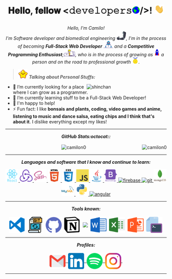 <h1 align="center"> 
  
  𝐇𝐞𝐥𝐥𝐨, 𝐟𝐞𝐥𝐥𝐨𝐰 <𝚍𝚎𝚟𝚎𝚕𝚘𝚙𝚎𝚛𝚜<img src="assets/gifs/Earth.gif" width="24px">/>! <img src="assets/gifs/Hi.gif" width="30px">
</h1>
<p align="center">
  <em>
    Hello, I'm Camilo! <br>
    I'm Software developer and biomedical engineering <img src="assets/gifs/mechanical-arm-people.gif" width="30px">, I'm in the process of becoming <b>Full-Stack Web Developer</b> <img src="assets/gifs/Developer.gif" width="30px"> and a <b>Competitive Programming Enthusiast</b>;<img src="assets/gifs/Designer.gif" width="36px">, who is in the process of growing as <img src="assets/gifs/Rocket.gif" width="18px"> a person and on the road to professional growth  <img src="assets/gifs/Medal.gif" width="20px">. 
    
  </em>
</p>

> <img src="assets/gifs/star.gif" width="30px">&nbsp;***Talking about Personal Stuffs:***

<img align="right" width=250px alt="shinchan" src="assets/gifs/aot-snk.gif" />

-   🔭 I’m currently looking for a place where I can grow as a programmer.
-   🌱 I’m currently learning stuff to be a Full-Stack Web Developer!
-   💬 I'm happy to help!
-   ⚡ Fun fact: I like **bonsais and plants, coding, video games and anime, listening to music and dance salsa, eating chips and I think that's about it**. I dislike everything except my likes!
<hr>

<p align = "center">
<i><b>GitHub Stats:octocat::</b></i><br><br>
  <img src="https://github-readme-stats.vercel.app/api?username=camilon0&bg_color=-45,25132E,DC0D4A,61A9A6,C5D6B5,98BE85&title_color=C197D2&text_color=ffffff&hide_border=true&show_icons=true&count_private=true" alt="camilon0" /> <img align="right" src="https://github-readme-stats.vercel.app/api/top-langs?username=camilon0&bg_color=-45,25132E,DC0D4A,61A9A6,C5D6B5,98BE85&title_color=C197D2&text_color=ffffff&hide_border=true&show_icons=true&layout=compact" alt="camilon0" />

  
</p>


<hr>

<p align="center">
<i><b>Languages and software that I know and continue to learn:</b></i> 
 <p align="center"> 
    <a href="https://reactjs.org/" target="_blank" rel="noreferrer"> <img src="https://raw.githubusercontent.com/devicons/devicon/master/icons/react/react-original-wordmark.svg" alt="react" width="40" height="40"/> </a> <a href="https://redux.js.org" target="_blank" rel="noreferrer"> <img src="https://raw.githubusercontent.com/devicons/devicon/master/icons/redux/redux-original.svg" alt="redux" width="40" height="40"/> </a> <a href="https://sass-lang.com" target="_blank" rel="noreferrer"> <img src="https://raw.githubusercontent.com/devicons/devicon/master/icons/sass/sass-original.svg" alt="sass" width="40" height="40"/> </a> <a href="https://www.w3.org/html/" target="_blank" rel="noreferrer"> <img src="https://raw.githubusercontent.com/devicons/devicon/master/icons/html5/html5-original-wordmark.svg" alt="html5" width="40" height="40"/> </a> <a href="https://www.w3schools.com/css/" target="_blank" rel="noreferrer"> <img src="https://raw.githubusercontent.com/devicons/devicon/master/icons/css3/css3-original-wordmark.svg" alt="css3" width="40" height="40"/> </a> <a href="https://developer.mozilla.org/en-US/docs/Web/JavaScript" target="_blank" rel="noreferrer"> <img src="https://raw.githubusercontent.com/devicons/devicon/master/icons/javascript/javascript-original.svg" alt="javascript" width="40" height="40"/> </a> <a href="https://www.java.com" target="_blank" rel="noreferrer"> <img src="https://raw.githubusercontent.com/devicons/devicon/master/icons/java/java-original.svg" alt="java" width="40" height="40"/> </a> <a href="https://getbootstrap.com" target="_blank" rel="noreferrer"> <img src="https://raw.githubusercontent.com/devicons/devicon/master/icons/bootstrap/bootstrap-plain-wordmark.svg" alt="bootstrap" width="40" height="40"/> </a> <a href="https://firebase.google.com/" target="_blank" rel="noreferrer"> <img src="https://www.vectorlogo.zone/logos/firebase/firebase-icon.svg" alt="firebase" width="40" height="40"/> </a> <a href="https://git-scm.com/" target="_blank" rel="noreferrer"> <img src="https://www.vectorlogo.zone/logos/git-scm/git-scm-icon.svg" alt="git" width="40" height="40"/> </a> <a href="https://www.mongodb.com/" target="_blank" rel="noreferrer"> <img src="https://raw.githubusercontent.com/devicons/devicon/master/icons/mongodb/mongodb-original-wordmark.svg" alt="mongodb" width="40" height="40"/> </a> <a href="https://www.mysql.com/" target="_blank" rel="noreferrer"> <img src="https://raw.githubusercontent.com/devicons/devicon/master/icons/mysql/mysql-original-wordmark.svg" alt="mysql" width="40" height="40"/> </a> <a href="https://www.python.org" target="_blank" rel="noreferrer"> <img src="https://raw.githubusercontent.com/devicons/devicon/master/icons/python/python-original.svg" alt="python" width="40" height="40"/> </a> <a href="https://angular.io" target="_blank" rel="noreferrer"> <img src="https://angular.io/assets/images/logos/angular/angular.svg" alt="angular" width="40" height="40"/> </a> </p>
  </p>

<hr>

<p align="center">
<i><b>Tools known:</b></i> 
  <br><br> 
  <img align="center" src="assets/tools/vs-code.png" width="50px" />&nbsp;
  <img align="center" src="assets/tools/git.svg" width="50px" />&nbsp;
  <img align="center" src="assets/tools/github.svg" width="50px" />&nbsp;
  <img align="center" src="assets/tools/notion.png" width="50px" />&nbsp;
  <img align="center" src="https://upload.wikimedia.org/wikipedia/commons/thumb/0/0e/Microsoft_365_%282022%29.svg/1200px-Microsoft_365_%282022%29.svg.png" width="50px" />&nbsp;
  <img align="center" src="assets/tools/word.svg" width="50px" />&nbsp;
  <img align="center" src="assets/tools/excel.svg" width="50px" />&nbsp;
  <img align="center" src="assets/tools/powerpoint.svg" width="50px" />&nbsp;
  <img align="center" src="assets/tools/cmd.svg" width="50px" />&nbsp;  
</p>

<hr>

<p align = "center">
  <i><b>Profiles:</b></i><br><br>
  <a href="mailto:kmilo8433@gmail.com">
    <img align="center" alt="Camilo @Mail" width="50px" src="assets/handles/gmail.svg" />&nbsp;
  </a>
  <a href="https://www.linkedin.com/in/camilo0">
    <img align="center" alt="Camilo @LinkedIN" width="50px" src="assets/handles/linkedin.svg" />&nbsp;
  </a>
  <a href="https://open.spotify.com/user/y9lp3dgc8httjjgv2m7ywiys2">
    <img align="center" alt="Spotify" width="50px" src="assets/handles/spotify.png" />&nbsp;
  </a>
  <a href="https://www.instagram.com/camilongarcia">
    <img align="center" alt="Camilo @Instagram" width="50px" src="assets/handles/instagram.svg" />&nbsp;
  </a> 
</p>

<hr>

